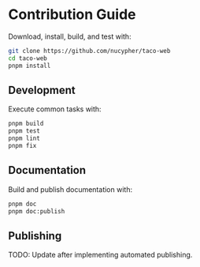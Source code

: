 # Contribution Guide

Download, install, build, and test with:

```bash
git clone https://github.com/nucypher/taco-web
cd taco-web
pnpm install
```

## Development

Execute common tasks with:

```bash
pnpm build
pnpm test
pnpm lint
pnpm fix
```

## Documentation

Build and publish documentation with:

```bash
pnpm doc
pnpm doc:publish
```

## Publishing

TODO: Update after implementing automated publishing.
